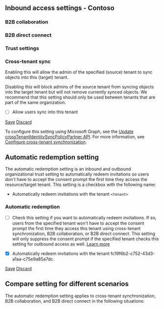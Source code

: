 ## Inbound access settings - Contoso

### B2B collaboration
### B2B direct connect
### Trust settings
### Cross-tenant sync

Enabling this will allow the admin of the specified (source) tenant to sync objects into this (target) tenant.

Disabling this will block admins of the source tenant from syncing objects into the target tenant but will not remove currently synced objects. We recommend that this setting should only be used between tenants that are part of the same organization.

- [ ] Allow users sync into this tenant

[Save](#) [Discard](#)

To configure this setting using Microsoft Graph, see the [Update crossTenantIdentitySyncPolicyPartner API](#). For more information, see [Configure cross-tenant synchronization](#).

## Automatic redemption setting

The automatic redemption setting is an inbound and outbound organizational trust setting to automatically redeem invitations so users don't have to accept the consent prompt the first time they access the resource/target tenant. This setting is a checkbox with the following name:

- Automatically redeem invitations with the tenant `<tenant>`

### Automatic redemption

- [ ] Check this setting if you want to automatically redeem invitations. If so, users from the specified tenant won't have to accept the consent prompt the first time they access this tenant using cross-tenant synchronization, B2B collaboration, or B2B direct connect. This setting will only suppress the consent prompt if the specified tenant checks this setting for outbound access as well. [Learn more](#)

- [x] Automatically redeem invitations with the tenant fc19f6b2-c752-43d3-a1aa-c75e9a85a7dc.

[Save](#) [Discard](#)

## Compare setting for different scenarios

The automatic redemption setting applies to cross-tenant synchronization, B2B collaboration, and B2B direct connect in the following situations: